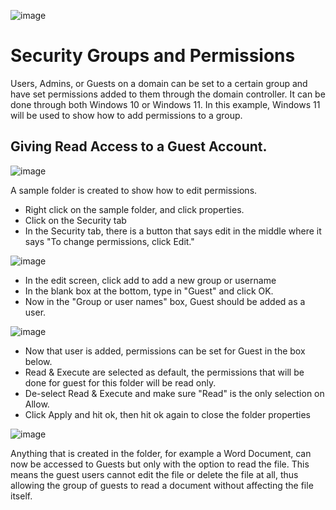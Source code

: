 ![image](https://github.com/achann297/security-groups/assets/162517715/a9386e6b-ea3e-44c2-9d25-d3a750612d62)



<h1>Security Groups and Permissions</h1>
Users, Admins, or Guests on a domain can be set to a certain group and have set permissions added to them through the domain controller. It can be done through both Windows 10 or Windows 11. In this example, Windows 11 will be used to show how to add permissions to a group.

<h2>Giving Read Access to a Guest Account.</h2>

![image](https://github.com/achann297/security-groups/assets/162517715/c8ad17ec-dea1-4215-a817-564e14cb00fc)

A sample folder is created to show how to edit permissions.
- Right click on the sample folder, and click properties.
- Click on the Security tab
- In the Security tab, there is a button that says edit in the middle where it says "To change permissions, click Edit."

![image](https://github.com/achann297/security-groups/assets/162517715/e6ffa48e-c7dd-4cc9-945c-e1df52cc7572)

- In the edit screen, click add to add a new group or username
- In the blank box at the bottom, type in "Guest" and click OK.
- Now in the "Group or user names" box, Guest should be added as a user.

![image](https://github.com/achann297/security-groups/assets/162517715/ddf60659-bd8b-49ae-b4fe-7bf5c22070b3)

- Now that user is added, permissions can be set for Guest in the box below.
- Read & Execute are selected as default, the permissions that will be done for guest for this folder will be read only.
- De-select Read & Execute and make sure "Read" is the only selection on Allow.
- Click Apply and hit ok, then hit ok again to close the folder properties

![image](https://github.com/achann297/security-groups/assets/162517715/eae8dd64-e078-4073-bfd1-382d28db7cba)

Anything that is created in the folder, for example a Word Document, can now be accessed to Guests but only with the option to read the file. This means the guest users cannot edit the file or delete the file at all, thus allowing the group of guests to read a document without affecting the file itself.
